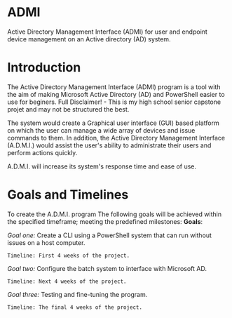 # ADMI
Active Directory Management Interface (ADMI) for user and endpoint device management on an Active directory (AD) system.

# Introduction
The Active Directory Management Interface (ADMI) program is a tool with the aim of making Microsoft Active Directory (AD) and PowerShell easier to use for beginers. Full Disclaimer! - This is my high school senior capstone projet and may not be structured the best. 

The system would create a Graphical user interface (GUI) based platform on which the user can manage a wide array of devices and issue commands to them. In addition, the Active Directory Management Interface (A.D.M.I.) would assist the user's ability to administrate their users and perform actions quickly. 

A.D.M.I. will increase its system's response time and ease of use.

# Goals and Timelines 
To create the A.D.M.I. program The following goals will be achieved within the specified timeframe; meeting the predefined milestones: 
**Goals**: 

_Goal one:_ Create a CLI using a PowerShell system that can run without issues on a host computer.

    Timeline: First 4 weeks of the project.
    
_Goal two:_ Configure the batch system to interface with Microsoft AD. 

    Timeline: Next 4 weeks of the project.
    
_Goal three:_ Testing and fine-tuning the program. 

    Timeline: The final 4 weeks of the project.
    

